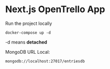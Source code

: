 # Next.js OpenTrello App
Run the project locally
```
docker-compose up -d
```
-d means __detached__

MongoDB URL Local:

```
mongodb://localhost:27017/entriesdb
```